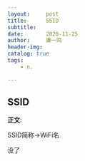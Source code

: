 ```yaml
---
layout:     post
title:      SSID
subtitle:   
date:       2020-11-25
author:     廉一鸣
header-img: 
catalog: true
tags:
    - n.

---
```


## SSID

**正文**:

SSID简称→WiFi名

没了
